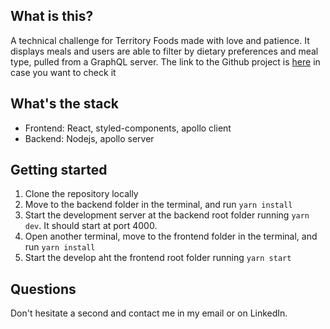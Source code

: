 
## What is this?
A technical challenge for Territory Foods made with love and patience. It displays meals and users are able to filter by dietary preferences and meal type, pulled from a GraphQL server. The link to the Github project is [here](https://github.com/Metashaker/territory-foods) in case you want to check it

## What's the stack
  - Frontend: React, styled-components, apollo client
  - Backend: Nodejs, apollo server

## Getting started
1. Clone the repository locally
2. Move to the backend folder in the terminal, and run `yarn install`
3. Start the development server at the backend root folder running `yarn dev`. It should start at port 4000.
4. Open another terminal, move to the frontend folder in the terminal, and run `yarn install`
5. Start the develop aht the frontend root folder running `yarn start`

## Questions

Don't hesitate a second and contact me in my email or on LinkedIn. 

